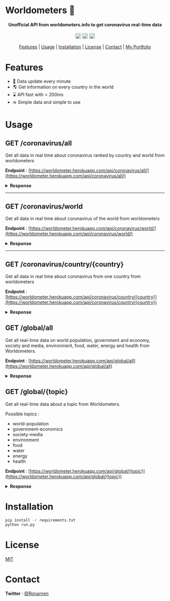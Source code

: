 # Worldometers 🦠

<h4 align="center">Unofficial API from worldometers.info to get coronavirus real-time data</h4>

<p align="center">
<a href="https://badge.fury.io/py/Flask"><img src="https://badge.fury.io/py/Flask.svg" alt="PyPI version" height="18"></a>
<a href="https://badge.fury.io/py/requests"><img src="https://badge.fury.io/py/requests.svg" alt="PyPI version" height="18"></a>
<a href="https://badge.fury.io/py/beautifulsoup4"><img src="https://badge.fury.io/py/beautifulsoup4.svg" alt="PyPI version" height="18"></a>
</p>

<p align="center">
  <a href="#Features">Features</a> |
  <a href="#Usage">Usage</a> |
  <a href="#Installation">Installation</a> |
  <a href="#License">License</a> |
  <a href="#Contact">Contact</a> | 
  <a href="https://ronanren.github.io" target="_blank">My Portfolio</a> 
</p>

# Features

- 🔁 Data update every minute
- 🌎 Get information on every country in the world
- ⌛ API fast with < 200ms
- ☕️ Simple data and simple to use

# Usage

## GET /coronavirus/all

Get all data in real time about coronavirus ranked by country and world from worldometers

**Endpoint** : [https://worldometer.herokuapp.com/api/coronavirus/all/](https://worldometer.herokuapp.com/api/coronavirus/all/)

<details>
<summary><b>Response</b></summary>

```json
{
  "data": [
    {
      "Active Cases": "7,501,542",
      "Country": "World",
      "Critical": "63,266",
      "Deaths/1M pop": "126.4",
      "New Cases": "+220,608",
      "New Deaths": "+3,943",
      "New Recovered": "+149,408",
      "Population": "",
      "Region": "All",
      "Tests/1M pop": "",
      "Total Cases": "32,306,913",
      "Total Cases/1M pop": "4,145",
      "Total Deaths": "985,224",
      "Total Recovered": "23,820,147",
      "Total Tests": "",
      "place": ""
    },
    {
      "Active Cases": "2,539,168",
      "Country": "USA",
      "Critical": "14,090",
      "Deaths/1M pop": "625",
      "New Cases": "+20,681",
      "New Deaths": "+489",
      "New Recovered": "+15,077",
      "Population": "331,452,210",
      "Region": "NorthAmerica",
      "Tests/1M pop": "305,237",
      "Total Cases": "7,160,234",
      "Total Cases/1M pop": "21,603",
      "Total Deaths": "207,082",
      "Total Recovered": "4,413,984",
      "Total Tests": "101,171,573",
      "place": "1"
    },
    {...}
  ],
  "last_update": "2020-09-24 19:00:44"
}
```

</details>

---

## GET /coronavirus/world

Get all data in real time about coronavirus of the world from worldometers

**Endpoint** : [https://worldometer.herokuapp.com/api/coronavirus/world/](https://worldometer.herokuapp.com/api/coronavirus/world/)

<details>
<summary><b>Response</b></summary>

```json
{
  "data": {
    "Active Cases": "7,494,048",
    "Country": "World",
    "Critical": "63,266",
    "Deaths/1M pop": "126.4",
    "New Cases": "+212,867",
    "New Deaths": "+3,696",
    "New Recovered": "+149,408",
    "Population": "",
    "Region": "All",
    "Tests/1M pop": "",
    "Total Cases": "32,299,172",
    "Total Cases/1M pop": "4,144",
    "Total Deaths": "984,977",
    "Total Recovered": "23,820,147",
    "Total Tests": "",
    "place": ""
  },
  "last_update": "2020-09-24 18:49:43"
}
```

</details>

---

## GET /coronavirus/country/{country}

Get all data in real time about coronavirus from one country from worldometers

**Endpoint** : [https://worldometer.herokuapp.com/api/coronavirus/country/{country}](https://worldometer.herokuapp.com/api/coronavirus/country/{country})

<details>
<summary><b>Response</b></summary>

```json
{
  "data": {
    "Active Cases": "371,313",
    "Country": "France",
    "Critical": "1,048",
    "Deaths/1M pop": "483",
    "New Cases": "+16,096",
    "New Deaths": "+52",
    "New Recovered": "+875",
    "Population": "65,307,193",
    "Region": "Europe",
    "Tests/1M pop": "153,664",
    "Total Cases": "497,237",
    "Total Cases/1M pop": "7,614",
    "Total Deaths": "31,511",
    "Total Recovered": "94,413",
    "Total Tests": "10,035,395",
    "place": "11"
  },
  "last_update": "2020-09-24 19:00:44"
}
```

</details>

## GET /global/all

Get all real-time data on world population, government and economy, society and media, environment, food, water, energy and health from Worldometers.

**Endpoint** : [https://worldometer.herokuapp.com/api/global/all](https://worldometer.herokuapp.com/api/global/all)

<details>
<summary><b>Response</b></summary>

```json
{
  "data": {
    "Food": {
      "Obese people in the world": "766,584,314", 
      "Overweight people in the world": "1,699,677,866", 
      "People who died of hunger today": "23,974", 
      "Undernourished people in the world": "846,336,475"
    },
    "Water": {
      "Water used this year (million L)": "3,285,139,162"
    },
    {...}
  }, 
  "last_update": "2020-09-30 18:46:47"
}
```

</details>

## GET /global/{topic}

Get all real-time data about a topic from Worldometers.

Possible topics :
- world-population
- government-economics
- society-media
- environment
- food
- water
- energy
- health

**Endpoint** : [https://worldometer.herokuapp.com/api/global/{topic}](https://worldometer.herokuapp.com/api/global/{topic})

<details>
<summary><b>Response</b></summary>

```json
{
  "data": {
    "Abortions this year": "31,911,592", 
    "Cigarettes smoked today": "11,866,010,978", 
    "Communicable disease deaths this year": "9,734,837", 
    "Deaths caused by HIV/AIDS this year": "1,260,609", 
    "Deaths caused by alcohol this year": "1,875,541", 
    "Deaths caused by cancer this year": "6,158,774", 
    "Deaths caused by malaria this year": "735,553", 
    "Deaths caused by smoking this year": "3,748,716", 
    "Deaths of children under 5 this year": "5,699,941", 
    "Deaths of mothers during birth this year": "231,782", 
    "HIV/AIDS infected people": "42,139,333", 
    "Money spent on illegal drugs this year": "299,991,912,188", 
    "Road traffic accident fatalities this year": "1,012,272", 
    "Seasonal flu deaths this year": "366,515", 
    "Suicides this year": "804,141"
  }, 
  "last_update": "2020-09-30 18:46:47"
}
```

</details>

# Installation

```sh
pip install -r requirements.txt
python run.py
```

# License

<a href="https://github.com/ronanren/Covid19bot/blob/master/LICENSE" target="_blank">MIT</a>

# Contact

**Twitter** : <a href="https://twitter.com/Ronanren" target="_blank">@Ronanren</a>
